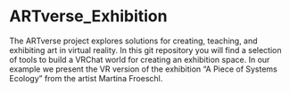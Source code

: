 # ARTverse_Exhibition
The ARTverse project explores solutions for creating, teaching, and exhibiting art in virtual reality. In this git repository you will find a selection of tools to build a VRChat world for creating an exhibition space. In our example we present the VR version of the exhibition “A Piece of Systems Ecology” from the artist Martina Froeschl.
